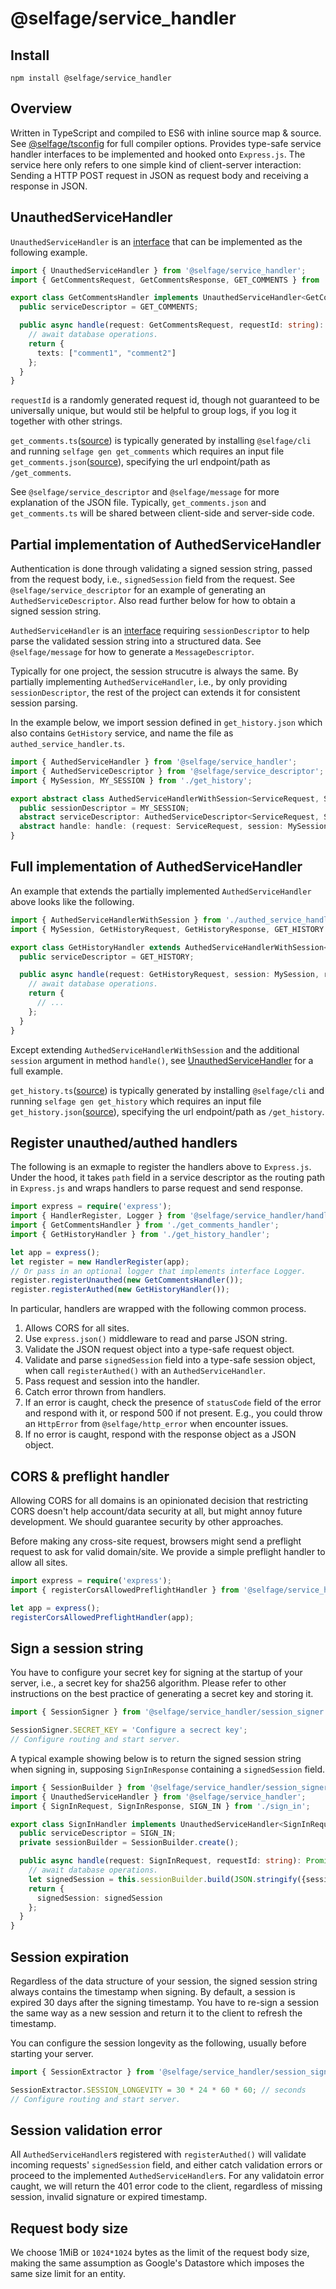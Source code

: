 # @selfage/service_handler

## Install

`npm install @selfage/service_handler`

## Overview

Written in TypeScript and compiled to ES6 with inline source map & source. See [@selfage/tsconfig](https://www.npmjs.com/package/@selfage/tsconfig) for full compiler options. Provides type-safe service handler interfaces to be implemented and hooked onto `Express.js`. The service here only refers to one simple kind of client-server interaction: Sending a HTTP POST request in JSON as request body and receiving a response in JSON.

## UnauthedServiceHandler

`UnauthedServiceHandler` is an [interface](https://github.com/selfage/service_handler/blob/b0decd6dc3a862b7a6934432e2831e17b5afdca8/service_handler.ts#L8) that can be implemented as the following example.

```TypeScript
import { UnauthedServiceHandler } from '@selfage/service_handler';
import { GetCommentsRequest, GetCommentsResponse, GET_COMMENTS } from './get_comments';

export class GetCommentsHandler implements UnauthedServiceHandler<GetCommentsRequest, GetCommentsResponse> {
  public serviceDescriptor = GET_COMMENTS;

  public async handle(request: GetCommentsRequest, requestId: string): Promise<GetCommentsResponse> {
    // await database operations.
    return {
      texts: ["comment1", "comment2"]
    };
  }
}
```

`requestId` is a randomly generated request id, though not guaranteed to be universally unique, but would stil be helpful to group logs, if you log it together with other strings.

`get_comments.ts`([source](https://github.com/selfage/service_handler/blob/ddf36d248f631c1307c7d2cbc792361d16c6717c/test_data/get_comments.ts)) is typically generated by installing `@selfage/cli` and running `selfage gen get_comments` which requires an input file `get_comments.json`([source](https://github.com/selfage/service_handler/blob/ddf36d248f631c1307c7d2cbc792361d16c6717c/test_data/get_comments.json)), specifying the url endpoint/path as `/get_comments`.

See `@selfage/service_descriptor` and `@selfage/message` for more explanation of the JSON file. Typically, `get_comments.json` and `get_comments.ts` will be shared between client-side and server-side code.

## Partial implementation of AuthedServiceHandler

Authentication is done through validating a signed session string, passed from the request body, i.e., `signedSession` field from the request. See `@selfage/service_descriptor` for an example of generating an `AuthedServiceDescriptor`. Also read further below for how to obtain a signed session string.

`AuthedServiceHandler` is an [interface](https://github.com/selfage/service_handler/blob/b0decd6dc3a862b7a6934432e2831e17b5afdca8/service_handler.ts#L16) requiring `sessionDescriptor` to help parse the validated session string into a structured data. See `@selfage/message` for how to generate a `MessageDescriptor`.

Typically for one project, the session strucutre is always the same. By partially implementing `AuthedServiceHandler`, i.e., by only providing `sessionDescriptor`, the rest of the project can extends it for consistent session parsing.

In the example below, we import session defined in `get_history.json` which also contains `GetHistory` service, and name the file as `authed_service_handler.ts`.

```TypeScript
import { AuthedServiceHandler } from '@selfage/service_handler';
import { AuthedServiceDescriptor } from '@selfage/service_descriptor';
import { MySession, MY_SESSION } from './get_history';

export abstract class AuthedServiceHandlerWithSession<ServiceRequest, ServiceResponse> implements AuthedServiceHandler<ServiceRequest, ServiceResponse, MySession> {
  public sessionDescriptor = MY_SESSION;
  abstract serviceDescriptor: AuthedServiceDescriptor<ServiceRequest, ServiceResponse>;
  abstract handle: handle: (request: ServiceRequest, session: MySession, requestId: string) => Promise<ServiceResponse>;
}
```

## Full implementation of AuthedServiceHandler

An example that extends the partially implemented `AuthedServiceHandler` above looks like the following.

```TypeScript
import { AuthedServiceHandlerWithSession } from './authed_service_handler';
import { MySession, GetHistoryRequest, GetHistoryResponse, GET_HISTORY } from './get_history';

export class GetHistoryHandler extends AuthedServiceHandlerWithSession<GetHistoryRequest, GetHistoryResponse> {
  public serviceDescriptor = GET_HISTORY;

  public async handle(request: GetHistoryRequest, session: MySession, requestId: string): Promise<GetHistoryResponse> {
    // await database operations.
    return {
      // ...
    };
  }
}
```

Except extending `AuthedServiceHandlerWithSession` and the additional `session` argument in method `handle()`, see [UnauthedServiceHandler](#UnauthedServiceHandler) for a full example.

`get_history.ts`([source](https://github.com/selfage/service_handler/blob/ddf36d248f631c1307c7d2cbc792361d16c6717c/test_data/get_history.ts)) is typically generated by installing `@selfage/cli` and running `selfage gen get_history` which requires an input file `get_history.json`([source](https://github.com/selfage/service_handler/blob/ddf36d248f631c1307c7d2cbc792361d16c6717c/test_data/get_history.json)), specifying the url endpoint/path as `/get_history`.

## Register unauthed/authed handlers

The following is an exmaple to register the handlers above to `Express.js`. Under the hood, it takes `path` field in a service descriptor as the routing path in `Express.js` and wraps handlers to parse request and send response.

```TypeScript
import express = require('express');
import { HandlerRegister, Logger } from '@selfage/service_handler/handler_register';
import { GetCommentsHandler } from './get_comments_handler';
import { GetHistoryHandler } from './get_history_handler';

let app = express();
let register = new HandlerRegister(app);
// Or pass in an optional logger that implements interface Logger.
register.registerUnauthed(new GetCommentsHandler());
register.registerAuthed(new GetHistoryHandler());
```

In particular, handlers are wrapped with the following common process.

1. Allows CORS for all sites.
2. Use `express.json()` middleware to read and parse JSON string.
3. Validate the JSON request object into a type-safe request object.
4. Validate and parse `signedSession` field into a type-safe session object, when call `registerAuthed()` with an `AuthedServiceHandler`.
5. Pass request and session into the handler.
6. Catch error thrown from handlers.
7. If an error is caught, check the presence of `statusCode` field of the error and respond with it, or respond 500 if not present. E.g., you could throw an `HttpError` from `@selfage/http_error` when encounter issues.
8. If no error is caught, respond with the response object as a JSON object.

## CORS & preflight handler

Allowing CORS for all domains is an opinionated decision that restricting CORS doesn't help account/data security at all, but might annoy future development. We should guarantee security by other approaches.

Before making any cross-site request, browsers might send a preflight request to ask for valid domain/site. We provide a simple preflight handler to allow all sites.

```TypeScript
import express = require('express');
import { registerCorsAllowedPreflightHandler } from '@selfage/service_handler/preflight_handler';

let app = express();
registerCorsAllowedPreflightHandler(app);
```

## Sign a session string

You have to configure your secret key for signing at the startup of your server, i.e., a secret key for sha256 algorithm. Please refer to other instructions on the best practice of generating a secret key and storing it.

```TypeScript
import { SessionSigner } from '@selfage/service_handler/session_signer';

SessionSigner.SECRET_KEY = 'Configure a secrect key';
// Configure routing and start server.
```

A typical example showing below is to return the signed session string when signing in, supposing `SignInResponse` containing a `signedSession` field.

```TypeScript
import { SessionBuilder } from '@selfage/service_handler/session_signer';
import { UnauthedServiceHandler } from '@selfage/service_handler';
import { SignInRequest, SignInResponse, SIGN_IN } from './sign_in';

export class SignInHandler implements UnauthedServiceHandler<SignInRequest, SignInResponse> {
  public serviceDescriptor = SIGN_IN;
  private sessionBuilder = SessionBuilder.create();

  public async handle(request: SignInRequest, requestId: string): Promise<SignInResponse> {
    // await database operations.
    let signedSession = this.sessionBuilder.build(JSON.stringify({sessionId: '1234', userId: '5678'}));
    return {
      signedSession: signedSession
    };
  }
}
```

## Session expiration

Regardless of the data structure of your session, the signed session string always contains the timestamp when signing. By default, a session is expired 30 days after the signing timestamp. You have to re-sign a session the same way as a new session and return it to the client to refresh the timestamp.

You can configure the session longevity as the following, usually before starting your server.

```TypeScript
import { SessionExtractor } from '@selfage/service_handler/session_signer';

SessionExtractor.SESSION_LONGEVITY = 30 * 24 * 60 * 60; // seconds
// Configure routing and start server.
```

## Session validation error

All `AuthedServiceHandler`s registered with `registerAuthed()` will validate incoming requests' `signedSession` field, and either catch validation errors or proceed to the implemented `AuthedServiceHandler`s. For any validatoin error caught, we will return the 401 error code to the client, regardless of missing session, invalid signature or expired timestamp.

## Request body size

We choose 1MiB or `1024*1024` bytes as the limit of the request body size, making the same assumption as Google's Datastore which imposes the same size limit for an entity.
